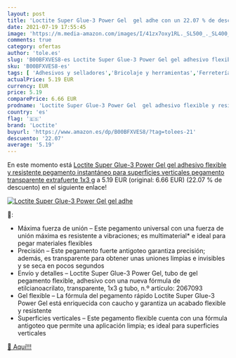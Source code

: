 ```yaml
---
layout: post
title: 'Loctite Super Glue-3 Power Gel  gel adhe con un 22.07 % de descuento'
date: 2021-07-19 17:55:45
image: 'https://m.media-amazon.com/images/I/41zx7oxy1RL._SL500_._SL400_.jpg'
comments: true
category: ofertas
author: 'tole.es'
slug: 'B00BFXVES8-es Loctite Super Glue-3 Power Gel gel adhesivo flexible y...'
sku: 'B00BFXVES8-es'
tags: [ 'Adhesivos y selladores','Bricolaje y herramientas','Ferretería','Pegamentos instantáneos','loctite', ]
actualPrice: 5.19 EUR
currency: EUR
price: 5.19
comparePrice: 6.66 EUR
prodname: 'Loctite Super Glue-3 Power Gel  gel adhesivo flexible y resistente  pegamento instantáneo para superficies verticales  pegamento transparente extrafuerte  1x3 g'
country: 'es'
flag: '🇪🇸'
brand: 'Loctite'
buyurl: 'https://www.amazon.es/dp/B00BFXVES8/?tag=tolees-21'
descuento: '22.07'
average: '5.19'
---
```


En este momento está [Loctite Super Glue-3 Power Gel  gel adhesivo flexible y resistente  pegamento instantáneo para superficies verticales  pegamento transparente extrafuerte  1x3 g](https://www.amazon.es/dp/B00BFXVES8/?tag=tolees-21) a 5.19 EUR (original: 6.66 EUR) (22.07 %  de descuento) en el siguiente enlace!

[![Loctite Super Glue-3 Power Gel  gel adhe](https://m.media-amazon.com/images/I/41zx7oxy1RL._SL500_._SL400_.jpg)](https://www.amazon.es/dp/B00BFXVES8/?tag=tolees-21)

🔎:

- Máxima fuerza de unión – Este pegamento universal con una fuerza de unión máxima es resistente a vibraciones; es multimaterial* e ideal para pegar materiales flexibles
- Precisión – Este pegamento fuerte antigoteo garantiza precisión; además, es transparente para obtener unas uniones limpias e invisibles y se seca en pocos segundos
- Envío y detalles – Loctite Super Glue-3 Power Gel, tubo de gel pegamento flexible, adhesivo con una nueva fórmula de etilcianoacrilato, transparente, 1x3 g tubo, n.º artículo: 2067093
- Gel flexible – La fórmula del pegamento rápido Loctite Super Glue-3 Power Gel está enriquecida con caucho y garantiza un acabado flexible y resistente
- Superficies verticales – Este pegamento flexible cuenta con una fórmula antigoteo que permite una aplicación limpia; es ideal para superficies verticales

[🛒 Aquí!!!](https://www.amazon.es/dp/B00BFXVES8/?tag=tolees-21)
